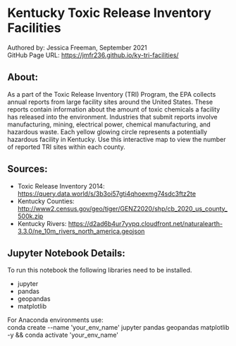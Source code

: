 # Kentucky Toxic Release Inventory Facilities
Authored by: Jessica Freeman, September 2021<br>
GitHub Page URL: https://jmfr236.github.io/ky-tri-facilities/

## About: 
As a part of the Toxic Release Inventory (TRI) Program, the EPA collects annual reports from large facility sites around the United States. These reports contain information about the amount of toxic chemicals a facility has released into the environment. Industries that submit reports involve manufacturing, mining, electrical power, chemical manufacturing, and hazardous waste. Each yellow glowing circle represents a potentially hazardous facility in Kentucky. Use this interactive map to view the number of reported TRI sites within each county.

## Sources:
- Toxic Release Inventory 2014: https://query.data.world/s/3b3oi57gti4qhoexmg74sdc3ftz2te
- Kentucky Counties: http://www2.census.gov/geo/tiger/GENZ2020/shp/cb_2020_us_county_500k.zip
- Kentucky Rivers: https://d2ad6b4ur7yvpq.cloudfront.net/naturalearth-3.3.0/ne_10m_rivers_north_america.geojson  <br>


## Jupyter Notebook Details:

To run this notebook the following libraries need to be installed.

- jupyter
- pandas
- geopandas
- matplotlib

For Anaconda environments use:<br>
conda create --name 'your_env_name' jupyter pandas geopandas matplotlib -y && conda activate 'your_env_name'